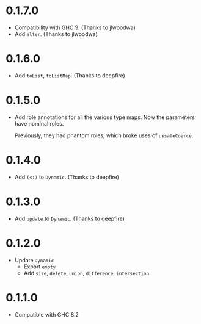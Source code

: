 # 0.1.7.0

- Compatibility with GHC 9. (Thanks to jlwoodwa)
- Add `alter`. (Thanks to jlwoodwa)

# 0.1.6.0

- Add `toList`, `toListMap`. (Thanks to deepfire)

# 0.1.5.0

- Add role annotations for all the various type maps.
  Now the parameters have nominal roles.

  Previously, they had phantom roles, which broke uses of `unsafeCoerce`.

# 0.1.4.0

- Add `(<:)` to `Dynamic`. (Thanks to deepfire)

# 0.1.3.0

- Add `update` to `Dynamic`. (Thanks to deepfire)

# 0.1.2.0

- Update `Dynamic`
  + Export `empty`
  + Add `size`, `delete`, `union`, `difference`, `intersection`

# 0.1.1.0

- Compatible with GHC 8.2
